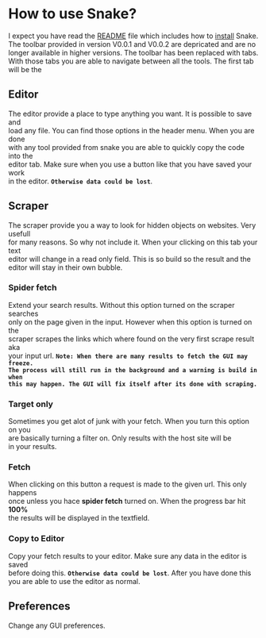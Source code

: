 # How to use Snake?

I expect you have read the [README](https://github.com/Annihilator708/Snake#welcome-to-snake) file which includes how to [install](https://github.com/Annihilator708/Snake#installation) Snake.
\
The toolbar provided in version V0.0.1 and V0.0.2 are depricated and are no 
\
longer available in higher versions. The toolbar has been replaced with tabs. 
\
With those tabs you are able to navigate between all the tools. The first tab 
\
will be the

## Editor

The editor provide a place to type anything you want. It is possible to save and
\
load any file. You can find those options in the header menu. When you are done
\
with any tool provided from snake you are able to quickly copy the code into the
\
editor tab. Make sure when you use a button like that you have saved your work 
\
in the editor. **`Otherwise data could be lost`**.

## Scraper

The scraper provide you a way to look for hidden objects on websites. Very usefull
\
for many reasons. So why not include it. When your clicking on this tab your text
\
editor will change in a read only field. This is so build so the result and the 
\
editor will stay in their own bubble.

### Spider fetch
Extend your search results. Without this option turned on the scraper searches
\
only on the page given in the input. However when this option is turned on the
\
scraper scrapes the links which where found on the very first scrape result aka
\
your input url. **`Note: When there are many results to fetch the GUI may freeze.`**
\
**`The process will still run in the background and a warning is build in when`**
\
**`this may happen. The GUI will fix itself after its done with scraping.`**

### Target only
Sometimes you get alot of junk with your fetch. When you turn this option on you
\
are basically turning a filter on. Only results with the host site will be
\
in your results.

### Fetch
When clicking on this button a request is made to the given url. This only happens
\
once unless you hace **spider fetch** turned on. When the progress bar hit **100%**
\
the results will be displayed in the textfield.

### Copy to Editor
Copy your fetch results to your editor. Make sure any data in the editor is saved
\
before doing this. **`Otherwise data could be lost`**. After you have done this
\
you are able to use the editor as normal.

## Preferences
Change any GUI preferences.

